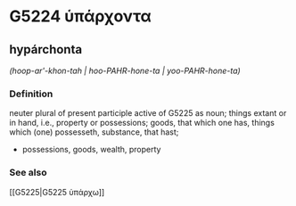 # G5224 ὑπάρχοντα

## hypárchonta

_(hoop-ar'-khon-tah | hoo-PAHR-hone-ta | yoo-PAHR-hone-ta)_

### Definition

neuter plural of present participle active of G5225 as noun; things extant or in hand, i.e., property or possessions; goods, that which one has, things which (one) possesseth, substance, that hast; 

- possessions, goods, wealth, property

### See also

[[G5225|G5225 ὑπάρχω]]
